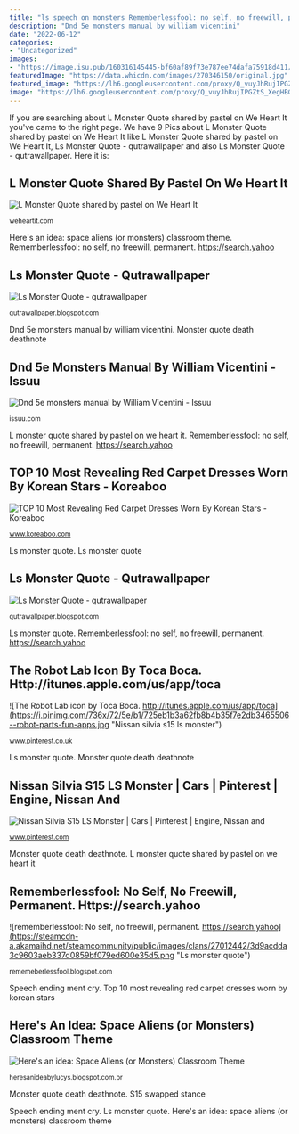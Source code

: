 ```yaml
---
title: "ls speech on monsters Rememberlessfool: no self, no freewill, permanent. https://search.yahoo"
description: "Dnd 5e monsters manual by william vicentini"
date: "2022-06-12"
categories:
- "Uncategorized"
images:
- "https://image.isu.pub/160316145445-bf60af89f73e787ee74dafa75918d411/jpg/page_194_thumb_large.jpg"
featuredImage: "https://data.whicdn.com/images/270346150/original.jpg"
featured_image: "https://lh6.googleusercontent.com/proxy/Q_vuyJhRujIPGZtS_XegHBGH1EoJ5E1azi-V8qYYzsFn02OYbIYzwhH3SV_ljXD2QDpbgsyhexoHJDteL4KbOZJ7dea-3HHLhM8aNb0JoUBMS5diNQU3vLUIeZZbszjHog=s0-d"
image: "https://lh6.googleusercontent.com/proxy/Q_vuyJhRujIPGZtS_XegHBGH1EoJ5E1azi-V8qYYzsFn02OYbIYzwhH3SV_ljXD2QDpbgsyhexoHJDteL4KbOZJ7dea-3HHLhM8aNb0JoUBMS5diNQU3vLUIeZZbszjHog=s0-d"
---
```


If you are searching about L Monster Quote shared by pastel on We Heart It you've came to the right page. We have 9 Pics about L Monster Quote shared by pastel on We Heart It like L Monster Quote shared by pastel on We Heart It, Ls Monster Quote - qutrawallpaper and also Ls Monster Quote - qutrawallpaper. Here it is:

## L Monster Quote Shared By Pastel On We Heart It

![L Monster Quote shared by pastel on We Heart It](https://data.whicdn.com/images/270346150/original.jpg "5e dnd monsters manual")

<small>weheartit.com</small>

Here&#039;s an idea: space aliens (or monsters) classroom theme. Rememberlessfool: no self, no freewill, permanent. https://search.yahoo

## Ls Monster Quote - Qutrawallpaper

![Ls Monster Quote - qutrawallpaper](https://ic.pics.livejournal.com/lux_mea_lex/75785706/20963/20963_600.png "Top 10 most revealing red carpet dresses worn by korean stars")

<small>qutrawallpaper.blogspot.com</small>

Dnd 5e monsters manual by william vicentini. Monster quote death deathnote

## Dnd 5e Monsters Manual By William Vicentini - Issuu

![Dnd 5e monsters manual by William Vicentini - Issuu](https://image.isu.pub/160316145445-bf60af89f73e787ee74dafa75918d411/jpg/page_194_thumb_large.jpg "Here&#039;s an idea: space aliens (or monsters) classroom theme")

<small>issuu.com</small>

L monster quote shared by pastel on we heart it. Rememberlessfool: no self, no freewill, permanent. https://search.yahoo

## TOP 10 Most Revealing Red Carpet Dresses Worn By Korean Stars - Koreaboo

![TOP 10 Most Revealing Red Carpet Dresses Worn By Korean Stars - Koreaboo](https://lh3.googleusercontent.com/22-tQj8RUsJDGPrhCbx9z_C9C7PCuFujhVOyYwFH_Y1tp0gzTvDPytd-g6NaAxNgEQIAUIOqnGK0xeuBNwEUDF2Oxz9vTTnLaZQ=w480 "Toca emotional")

<small>www.koreaboo.com</small>

Ls monster quote. Ls monster quote

## Ls Monster Quote - Qutrawallpaper

![Ls Monster Quote - qutrawallpaper](https://ic.pics.livejournal.com/lux_mea_lex/75785706/18627/18627_300.png "5e dnd monsters manual")

<small>qutrawallpaper.blogspot.com</small>

Ls monster quote. Rememberlessfool: no self, no freewill, permanent. https://search.yahoo

## The Robot Lab Icon By Toca Boca. Http://itunes.apple.com/us/app/toca

![The Robot Lab icon by Toca Boca. http://itunes.apple.com/us/app/toca](https://i.pinimg.com/736x/72/5e/b1/725eb1b3a62fb8b4b35f7e2db3465506--robot-parts-fun-apps.jpg "Nissan silvia s15 ls monster")

<small>www.pinterest.co.uk</small>

Ls monster quote. Monster quote death deathnote

## Nissan Silvia S15 LS Monster | Cars | Pinterest | Engine, Nissan And

![Nissan Silvia S15 LS Monster | Cars | Pinterest | Engine, Nissan and](https://s-media-cache-ak0.pinimg.com/736x/06/5c/90/065c90516007fc6ae1292de83fc9e997.jpg "S15 swapped stance")

<small>www.pinterest.com</small>

Monster quote death deathnote. L monster quote shared by pastel on we heart it

## Rememberlessfool: No Self, No Freewill, Permanent. Https://search.yahoo

![rememberlessfool: No self, no freewill, permanent. https://search.yahoo](https://steamcdn-a.akamaihd.net/steamcommunity/public/images/clans/27012442/3d9acdda3c9603aeb337d0859bf079ed600e35d5.png "Ls monster quote")

<small>rememeberlessfool.blogspot.com</small>

Speech ending ment cry. Top 10 most revealing red carpet dresses worn by korean stars

## Here&#039;s An Idea: Space Aliens (or Monsters) Classroom Theme

![Here&#039;s an idea: Space Aliens (or Monsters) Classroom Theme](https://lh6.googleusercontent.com/proxy/Q_vuyJhRujIPGZtS_XegHBGH1EoJ5E1azi-V8qYYzsFn02OYbIYzwhH3SV_ljXD2QDpbgsyhexoHJDteL4KbOZJ7dea-3HHLhM8aNb0JoUBMS5diNQU3vLUIeZZbszjHog=s0-d "Top 10 most revealing red carpet dresses worn by korean stars")

<small>heresanideabylucys.blogspot.com.br</small>

Monster quote death deathnote. S15 swapped stance

Speech ending ment cry. Ls monster quote. Here&#039;s an idea: space aliens (or monsters) classroom theme
